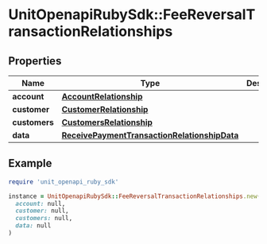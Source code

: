 # UnitOpenapiRubySdk::FeeReversalTransactionRelationships

## Properties

| Name | Type | Description | Notes |
| ---- | ---- | ----------- | ----- |
| **account** | [**AccountRelationship**](AccountRelationship.md) |  |  |
| **customer** | [**CustomerRelationship**](CustomerRelationship.md) |  | [optional] |
| **customers** | [**CustomersRelationship**](CustomersRelationship.md) |  | [optional] |
| **data** | [**ReceivePaymentTransactionRelationshipData**](ReceivePaymentTransactionRelationshipData.md) |  |  |

## Example

```ruby
require 'unit_openapi_ruby_sdk'

instance = UnitOpenapiRubySdk::FeeReversalTransactionRelationships.new(
  account: null,
  customer: null,
  customers: null,
  data: null
)
```

